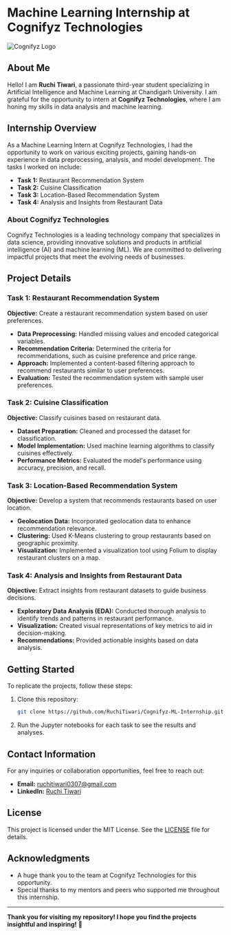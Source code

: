 # Machine Learning Internship at Cognifyz Technologies

![Cognifyz Logo](https://repository-images.githubusercontent.com/797892841/295c8e9b-ec8c-441a-88e0-20028310a68a)  <!-- Replace with actual logo URL if available -->

## About Me
Hello! I am **Ruchi Tiwari**, a passionate third-year student specializing in Artificial Intelligence and Machine Learning at Chandigarh University. I am grateful for the opportunity to intern at **Cognifyz Technologies**, where I am honing my skills in data analysis and machine learning.

## Internship Overview
As a Machine Learning Intern at Cognifyz Technologies, I had the opportunity to work on various exciting projects, gaining hands-on experience in data preprocessing, analysis, and model development. The tasks I worked on include:

- **Task 1:** Restaurant Recommendation System
- **Task 2:** Cuisine Classification
- **Task 3:** Location-Based Recommendation System
- **Task 4:** Analysis and Insights from Restaurant Data

### About Cognifyz Technologies
Cognifyz Technologies is a leading technology company that specializes in data science, providing innovative solutions and products in artificial intelligence (AI) and machine learning (ML). We are committed to delivering impactful projects that meet the evolving needs of businesses.

## Project Details

### Task 1: Restaurant Recommendation System
**Objective:** Create a restaurant recommendation system based on user preferences.

- **Data Preprocessing:** Handled missing values and encoded categorical variables.
- **Recommendation Criteria:** Determined the criteria for recommendations, such as cuisine preference and price range.
- **Approach:** Implemented a content-based filtering approach to recommend restaurants similar to user preferences.
- **Evaluation:** Tested the recommendation system with sample user preferences.

### Task 2: Cuisine Classification
**Objective:** Classify cuisines based on restaurant data.

- **Dataset Preparation:** Cleaned and processed the dataset for classification.
- **Model Implementation:** Used machine learning algorithms to classify cuisines effectively.
- **Performance Metrics:** Evaluated the model's performance using accuracy, precision, and recall.

### Task 3: Location-Based Recommendation System
**Objective:** Develop a system that recommends restaurants based on user location.

- **Geolocation Data:** Incorporated geolocation data to enhance recommendation relevance.
- **Clustering:** Used K-Means clustering to group restaurants based on geographic proximity.
- **Visualization:** Implemented a visualization tool using Folium to display restaurant clusters on a map.

### Task 4: Analysis and Insights from Restaurant Data
**Objective:** Extract insights from restaurant datasets to guide business decisions.

- **Exploratory Data Analysis (EDA):** Conducted thorough analysis to identify trends and patterns in restaurant performance.
- **Visualization:** Created visual representations of key metrics to aid in decision-making.
- **Recommendations:** Provided actionable insights based on data analysis.

## Getting Started
To replicate the projects, follow these steps:

1. Clone this repository:
   ```bash
   git clone https://github.com/RuchiTiwari/Cognifyz-ML-Internship.git
   ```
2. Run the Jupyter notebooks for each task to see the results and analyses.

## Contact Information
For any inquiries or collaboration opportunities, feel free to reach out:

- **Email:** [ruchitiwari0307@gmail.com](mailto:ruchitiwari0307@gmail.com)
- **LinkedIn:** [Ruchi Tiwari](https://www.linkedin.com/in/ruchitiwari03)

## License
This project is licensed under the MIT License. See the [LICENSE](LICENSE) file for details.

## Acknowledgments
- A huge thank you to the team at Cognifyz Technologies for this opportunity.
- Special thanks to my mentors and peers who supported me throughout this internship.

---

**Thank you for visiting my repository! I hope you find the projects insightful and inspiring!** 🌟
